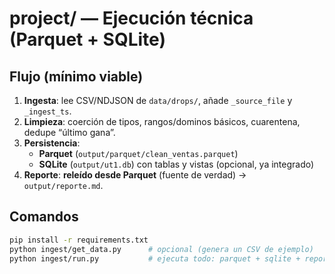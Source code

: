 # project/ — Ejecución técnica (Parquet + SQLite)

## Flujo (mínimo viable)
1. **Ingesta**: lee CSV/NDJSON de `data/drops/`, añade `_source_file` y `_ingest_ts`.
2. **Limpieza**: coerción de tipos, rangos/dominos básicos, cuarentena, dedupe “último gana”.
3. **Persistencia**: 
   - **Parquet** (`output/parquet/clean_ventas.parquet`)
   - **SQLite** (`output/ut1.db`) con tablas y vistas (opcional, ya integrado)
4. **Reporte**: **releído desde Parquet** (fuente de verdad) → `output/reporte.md`.

## Comandos
```bash
pip install -r requirements.txt
python ingest/get_data.py      # opcional (genera un CSV de ejemplo)
python ingest/run.py           # ejecuta todo: parquet + sqlite + reporte.md
```

